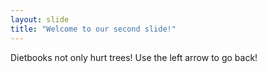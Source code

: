 ```yaml
---
layout: slide
title: "Welcome to our second slide!"
---
```

Dietbooks not only hurt trees!
Use the left arrow to go back!
